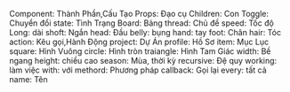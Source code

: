 Component:      Thành Phần,Cấu Tạo
Props:          Đạo cụ
Children:       Con
Toggle:         Chuyển đổi
state:          Tình Trạng
Board:          Bảng
thread:         Chủ đề
speed:          Tốc độ
Long:           dài
shoft:          Ngắn
head:           Đầu
belly:          bụng
hand:           tay
foot:           Chân
hair:           Tóc
action:         Kêu gọi,Hành Động
project:        Dự Án
profile:        Hồ Sơ
item:           Mục Lục
square:         Hình Vuông
circle:         Hình tròn
traiangle:      Hình Tam Giác
width:          Bề ngang
height:         chiều cao
season:         Mùa, thời kỳ
recursive:      Đệ quy
working:        làm việc
with:           với
methord:        Phương pháp
callback:       Gọi lại
every:          tất cả
name:           Tên